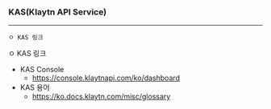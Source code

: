 ### KAS(Klaytn API Service)
------------------
```
ㅇ KAS 링크
```
ㅇ KAS 링크
  + KAS Console
    + https://console.klaytnapi.com/ko/dashboard
  + KAS 용어
    + https://ko.docs.klaytn.com/misc/glossary
